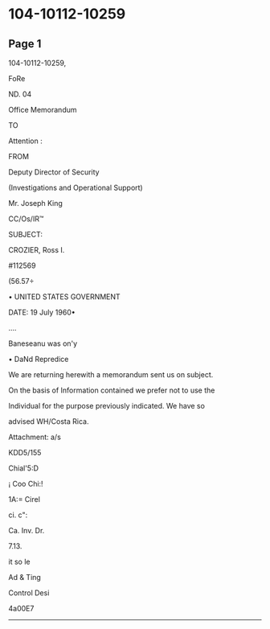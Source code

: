 # 104-10112-10259

## Page 1

104-10112-10259,

FoRe

ND. 04

Office Memorandum

TO

Attention :

FROM

Deputy Director of Security

(Investigations and Operational Support)

Mr. Joseph King

CC/Os/IR™

SUBJECT:

CROZIER, Ross I.

#112569

(56.57÷

• UNITED STATES GOVERNMENT

DATE: 19 July 1960•

....

Baneseanu was on'y

• DaNd Repredice

We are returning herewith a memorandum sent us on subject.

On the basis of Information contained we prefer not to use the

Individual for the purpose previously indicated. We have so

advised WH/Costa Rica.

Attachment: a/s

KDD5/155

Chial'5:D

¡ Coo Chi:!

1A:= Cirel

ci. c":

Ca. Inv. Dr.

7.13.

it so le

Ad & Ting

Control Desi

4a00E7

---

